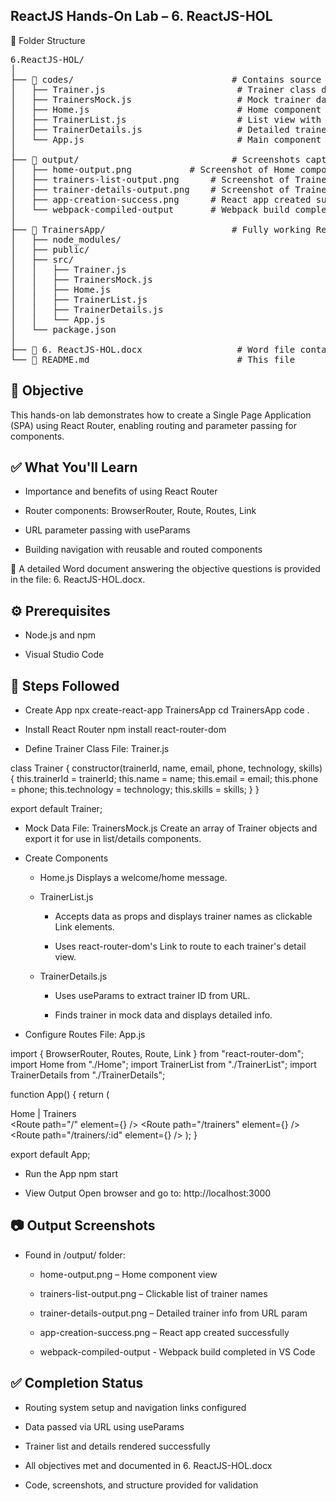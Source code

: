 ## ReactJS Hands-On Lab – 6. ReactJS-HOL

📁 Folder Structure

<pre>6.ReactJS-HOL/
│
├── 📂 codes/                              # Contains source code components and mock data
│   ├── Trainer.js                         # Trainer class definition
│   ├── TrainersMock.js                    # Mock trainer data
│   ├── Home.js                            # Home component
│   ├── TrainerList.js                     # List view with navigation links
│   ├── TrainerDetails.js                  # Detailed trainer info using URL param
│   └── App.js                             # Main component with routing configuration
│
├── 📂 output/                             # Screenshots captured during execution
│   ├── home-output.png           # Screenshot of Home component
│   ├── trainers-list-output.png      # Screenshot of Trainers List
│   ├── trainer-details-output.png    # Screenshot of Trainer Details
│   ├── app-creation-success.png      # React app created successfully
│   └── webpack-compiled-output       # Webpack build completed in VS Code
│
├── 📂 TrainersApp/                        # Fully working React Router project
│   ├── node_modules/
│   ├── public/
│   ├── src/
│   │   ├── Trainer.js
│   │   ├── TrainersMock.js
│   │   ├── Home.js
│   │   ├── TrainerList.js
│   │   ├── TrainerDetails.js
│   │   └── App.js
│   └── package.json
│
├── 📄 6. ReactJS-HOL.docx                  # Word file containing answers to objective questions  
└── 📄 README.md                            # This file</pre>

## 📌 Objective
This hands-on lab demonstrates how to create a Single Page Application (SPA) using React Router, enabling routing and parameter passing for components.

## ✅ What You'll Learn

- Importance and benefits of using React Router

- Router components: BrowserRouter, Route, Routes, Link

- URL parameter passing with useParams

- Building navigation with reusable and routed components

📝 A detailed Word document answering the objective questions is provided in the file: 6. ReactJS-HOL.docx.

## ⚙️ Prerequisites

- Node.js and npm

- Visual Studio Code

## 🚀 Steps Followed

- Create App
npx create-react-app TrainersApp
cd TrainersApp
code .

- Install React Router
npm install react-router-dom

- Define Trainer Class
File: Trainer.js

class Trainer {
  constructor(trainerId, name, email, phone, technology, skills) {
    this.trainerId = trainerId;
    this.name = name;
    this.email = email;
    this.phone = phone;
    this.technology = technology;
    this.skills = skills;
  }
}

export default Trainer;

- Mock Data
File: TrainersMock.js
Create an array of Trainer objects and export it for use in list/details components.

- Create Components

    - Home.js
      Displays a welcome/home message.

    - TrainerList.js

       - Accepts data as props and displays trainer names as clickable Link       elements.

      - Uses react-router-dom's Link to route to each trainer's detail view.

    - TrainerDetails.js

      - Uses useParams to extract trainer ID from URL.

      - Finds trainer in mock data and displays detailed info.

- Configure Routes
File: App.js

import { BrowserRouter, Routes, Route, Link } from "react-router-dom";
import Home from "./Home";
import TrainerList from "./TrainerList";
import TrainerDetails from "./TrainerDetails";

function App() {
  return (
    <BrowserRouter>
      <nav>
        <Link to="/">Home</Link> | <Link to="/trainers">Trainers</Link>
      </nav>
      <Routes>
        <Route path="/" element={<Home />} />
        <Route path="/trainers" element={<TrainerList />} />
        <Route path="/trainers/:id" element={<TrainerDetails />} />
      </Routes>
    </BrowserRouter>
  );
}

export default App;

- Run the App
npm start

- View Output
Open browser and go to: http://localhost:3000

## 📷 Output Screenshots

- Found in /output/ folder:

    - home-output.png – Home component view

    - trainers-list-output.png – Clickable list of trainer names

    - trainer-details-output.png – Detailed trainer info from URL param
    
    - app-creation-success.png – React app created successfully

    - webpack-compiled-output - Webpack build completed in VS Code


## ✅ Completion Status

- Routing system setup and navigation links configured

- Data passed via URL using useParams

- Trainer list and details rendered successfully

- All objectives met and documented in 6. ReactJS-HOL.docx

- Code, screenshots, and structure provided for validation

